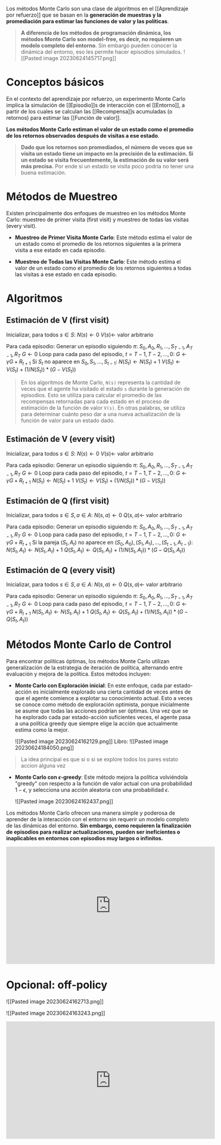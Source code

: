 Los métodos Monte Carlo son una clase de algoritmos en el [[Aprendizaje por refuerzo]] que se basan en la **generación de muestras y la promediación para estimar las funciones de valor y las políticas**.

> **A diferencia de los métodos de programación dinámica, los métodos Monte Carlo son model-free, es decir, no requieren un modelo completo del entorno**. Sin embargo pueden conocer la dinámica del entorno, eso les permite hacer episodios simulados.
> ![[Pasted image 20230624145717.png]]

# Conceptos básicos

En el contexto del aprendizaje por refuerzo, un experimento Monte Carlo implica la simulación de [[Episodio]]s de interacción con el [[Entorno]], a partir de los cuales se calculan las [[Recompensa]]s acumuladas (o retornos) para estimar las [[Función de valor]].

**Los métodos Monte Carlo estiman el valor de un estado como el promedio de los retornos observados después de visitas a ese estado**.

> **Dado que los retornos son promediados, el número de veces que se visita un estado tiene un impacto en la precisión de la estimación. Si un estado se visita frecuentemente, la estimación de su valor será más precisa.** Por ende si un estado se visita poco podría no tener una buena estimación. 

# Métodos de Muestreo

Existen principalmente dos enfoques de muestreo en los métodos Monte Carlo: muestreo de primer visita (first visit) y muestreo de todas las visitas (every visit).

- **Muestreo de Primer Visita Monte Carlo**: Este método estima el valor de un estado como el promedio de los retornos siguientes a la primera visita a ese estado en cada episodio.

- **Muestreo de Todas las Visitas Monte Carlo**: Este método estima el valor de un estado como el promedio de los retornos siguientes a todas las visitas a ese estado en cada episodio.

# Algoritmos

## Estimación de V (first visit)

Inicializar, para todos $s \in S$:
    $N(s) \leftarrow 0$
    $V(s) \leftarrow$ valor arbitrario

Para cada episodio:
    Generar un episodio siguiendo $\pi$: $S_0, A_0, R_1, ..., S_{T-1}, A_{T-1}, R_T$
    $G \leftarrow 0$
    Loop para cada paso del episodio, $t = T-1, T-2, ..., 0$:
        $G \leftarrow \gamma G + R_{t+1}$
        Si $S_t$ no aparece en $S_0, S_1, ..., S_{t-1}$:
            $N(S_t) \leftarrow N(S_t) + 1$
            $V(S_t) \leftarrow V(S_t) + (1/N(S_t)) * (G - V(S_t))$

> En los algoritmos de Monte Carlo, `N(s)` representa la cantidad de veces que el agente ha visitado el estado `s` durante la generación de episodios. Esto se utiliza para calcular el promedio de las recompensas retornadas para cada estado en el proceso de estimación de la función de valor `V(s)`. En otras palabras, se utiliza para determinar cuánto peso dar a una nueva actualización de la función de valor para un estado dado.


## Estimación de V (every visit)

Inicializar, para todos $s \in S$:
    $N(s) \leftarrow 0$
    $V(s) \leftarrow$ valor arbitrario

Para cada episodio:
    Generar un episodio siguiendo $\pi$: $S_0, A_0, R_1, ..., S_{T-1}, A_{T-1}, R_T$
    $G \leftarrow 0$
    Loop para cada paso del episodio, $t = T-1, T-2, ..., 0$:
        $G \leftarrow \gamma G + R_{t+1}$
        $N(S_t) \leftarrow N(S_t) + 1$
        $V(S_t) \leftarrow V(S_t) + (1/N(S_t)) * (G - V(S_t))$

## Estimación de Q (first visit)

Inicializar, para todos $s \in S, a \in A$:
    $N(s, a) \leftarrow 0$
    $Q(s, a) \leftarrow$ valor arbitrario

Para cada episodio:
    Generar un episodio siguiendo $\pi$: $S_0, A_0, R_1, ..., S_{T-1}, A_{T-1}, R_T$
    $G \leftarrow 0$
    Loop para cada paso del episodio, $t = T-1, T-2, ..., 0$:
        $G \leftarrow \gamma G + R_{t+1}$
        Si la pareja $(S_t, A_t)$ no aparece en $(S_0, A_0), (S_1, A_1), ..., (S_{t-1}, A_{t-1})$:
            $N(S_t, A_t) \leftarrow N(S_t, A_t) + 1$
            $Q(S_t, A_t) \leftarrow Q(S_t, A_t) + (1/N(S_t, A_t)) * (G - Q(S_t, A_t))$

## Estimación de Q (every visit)

Inicializar, para todos $s \in S, a \in A$:
    $N(s, a) \leftarrow 0$
    $Q(s, a) \leftarrow$ valor arbitrario

Para cada episodio:
    Generar un episodio siguiendo $\pi$: $S_0, A_0, R_1, ..., S_{T-1}, A_{T-1}, R_T$
    $G \leftarrow 0$
    Loop para cada paso del episodio, $t = T-1, T-2, ..., 0$:
        $G \leftarrow \gamma G + R_{t+1}$
        $N(S_t, A_t) \leftarrow N(S_t, A_t) + 1$
        $Q(S_t, A_t) \leftarrow Q(S_t, A_t) + (1/N(S_t, A_t)) * (G - Q(S_t, A_t))$


# Métodos Monte Carlo de Control

Para encontrar políticas óptimas, los métodos Monte Carlo utilizan generalización de la estrategia de iteración de política, alternando entre evaluación y mejora de la política. Estos métodos incluyen:

- **Monte Carlo con Exploración inicial**: En este enfoque, cada par estado-acción es inicialmente explorado una cierta cantidad de veces antes de que el agente comience a explotar su conocimiento actual. Esto a veces se conoce como método de exploración optimista, porque inicialmente se asume que todas las acciones podrían ser óptimas. Una vez que se ha explorado cada par estado-acción suficientes veces, el agente pasa a una política greedy que siempre elige la acción que actualmente estima como la mejor.
  
  ![[Pasted image 20230624162129.png]]
Libro:
![[Pasted image 20230624184050.png]]
> La idea principal es que si o si se explore todos los pares estato accion alguna vez

- **Monte Carlo con $\epsilon$-greedy**: Este método mejora la política volviéndola "greedy" con respecto a la función de valor actual con una probabilidad $1-\epsilon$, y selecciona una acción aleatoria con una probabilidad $\epsilon$.
  
  ![[Pasted image 20230624162437.png]]

Los métodos Monte Carlo ofrecen una manera simple y poderosa de aprender de la interacción con el entorno sin requerir un modelo completo de las dinámicas del entorno. **Sin embargo, como requieren la finalización de episodios para realizar actualizaciones, pueden ser ineficientes o inaplicables en entornos con episodios muy largos o infinitos.**


<iframe width="560" height="315" src="https://www.youtube.com/embed/bpUszPiWM7o" title="YouTube video player" frameborder="0" allow="accelerometer; autoplay; clipboard-write; encrypted-media; gyroscope; picture-in-picture; web-share" allowfullscreen></iframe>

# Opcional: off-policy

![[Pasted image 20230624162713.png]]

![[Pasted image 20230624163243.png]]


<iframe width="560" height="315" src="https://www.youtube.com/embed/C3p2wI4RAi8" title="YouTube video player" frameborder="0" allow="accelerometer; autoplay; clipboard-write; encrypted-media; gyroscope; picture-in-picture; web-share" allowfullscreen></iframe>

